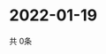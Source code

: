 # 2022-01-19
  共 0条

  <!-- BEGIN -->
  <!-- 最后更新时间Wed Jan 19 2022 00:18:56 GMT+0000 (Coordinated Universal Time) -->
  
  <!-- END -->
  
  